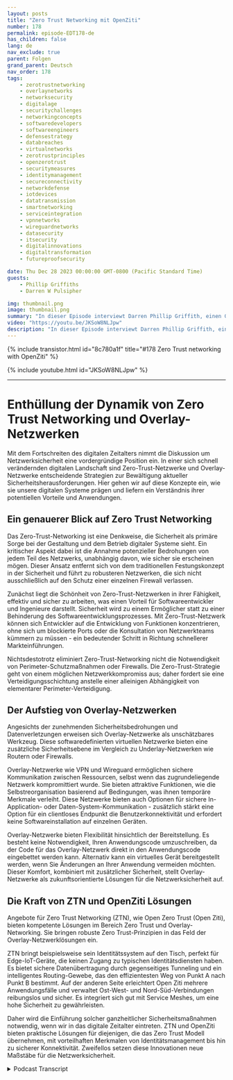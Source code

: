 ```yaml
---
layout: posts
title: "Zero Trust Networking mit OpenZiti"
number: 178
permalink: episode-EDT178-de
has_children: false
lang: de
nav_exclude: true
parent: Folgen
grand_parent: Deutsch
nav_order: 178
tags:
    - zerotrustnetworking
    - overlaynetworks
    - networksecurity
    - digitalage
    - securitychallenges
    - networkingconcepts
    - softwaredevelopers
    - softwareengineers
    - defensestrategy
    - databreaches
    - virtualnetworks
    - zerotrustprinciples
    - openzerotrust
    - securitymeasures
    - identitymanagement
    - secureconnectivity
    - networkdefense
    - iotdevices
    - datatransmission
    - smartnetworking
    - serviceintegration
    - vpnnetworks
    - wireguardnetworks
    - datasecurity
    - itsecurity
    - digitalinnovations
    - digitaltransformation
    - futureproofsecurity

date: Thu Dec 28 2023 00:00:00 GMT-0800 (Pacific Standard Time)
guests:
    - Phillip Griffiths
    - Darren W Pulsipher

img: thumbnail.png
image: thumbnail.png
summary: "In dieser Episode interviewt Darren Phillip Griffith, einen Gemeinschaftsführer des Open-Source-Projekts OpenZiti. Sie diskutieren über die Bedeutung des Zero Trust Netzwerks in modernen IT-Netzwerken."
video: "https://youtu.be/JKSoW8NLJpw"
description: "In dieser Episode interviewt Darren Phillip Griffith, einen Gemeinschaftsführer des Open-Source-Projekts OpenZiti. Sie diskutieren über die Bedeutung des Zero Trust Netzwerks in modernen IT-Netzwerken."
---
```


<div>
{% include transistor.html id="8c780a1f" title="#178 Zero Trust networking with OpenZiti" %}

{% include youtube.html id="JKSoW8NLJpw" %}
</div>

---

# Enthüllung der Dynamik von Zero Trust Networking und Overlay-Netzwerken

Mit dem Fortschreiten des digitalen Zeitalters nimmt die Diskussion um Netzwerksicherheit eine vordergründige Position ein. In einer sich schnell verändernden digitalen Landschaft sind Zero-Trust-Netzwerke und Overlay-Netzwerke entscheidende Strategien zur Bewältigung aktueller Sicherheitsherausforderungen. Hier gehen wir auf diese Konzepte ein, wie sie unsere digitalen Systeme prägen und liefern ein Verständnis ihrer potentiellen Vorteile und Anwendungen.

## Ein genauerer Blick auf Zero Trust Networking

Das Zero-Trust-Networking ist eine Denkweise, die Sicherheit als primäre Sorge bei der Gestaltung und dem Betrieb digitaler Systeme sieht. Ein kritischer Aspekt dabei ist die Annahme potenzieller Bedrohungen von jedem Teil des Netzwerks, unabhängig davon, wie sicher sie erscheinen mögen. Dieser Ansatz entfernt sich von dem traditionellen Festungskonzept in der Sicherheit und führt zu robusteren Netzwerken, die sich nicht ausschließlich auf den Schutz einer einzelnen Firewall verlassen.

Zunächst liegt die Schönheit von Zero-Trust-Netzwerken in ihrer Fähigkeit, effektiv und sicher zu arbeiten, was einen Vorteil für Softwareentwickler und Ingenieure darstellt. Sicherheit wird zu einem Ermöglicher statt zu einer Behinderung des Softwareentwicklungsprozesses. Mit Zero-Trust-Netzwerk können sich Entwickler auf die Entwicklung von Funktionen konzentrieren, ohne sich um blockierte Ports oder die Konsultation von Netzwerkteams kümmern zu müssen - ein bedeutender Schritt in Richtung schnellerer Markteinführungen.

Nichtsdestotrotz eliminiert Zero-Trust-Networking nicht die Notwendigkeit von Perimeter-Schutzmaßnahmen oder Firewalls. Die Zero-Trust-Strategie geht von einem möglichen Netzwerkkompromiss aus; daher fordert sie eine Verteidigungsschichtung anstelle einer alleinigen Abhängigkeit von elementarer Perimeter-Verteidigung.

## Der Aufstieg von Overlay-Netzwerken

Angesichts der zunehmenden Sicherheitsbedrohungen und Datenverletzungen erweisen sich Overlay-Netzwerke als unschätzbares Werkzeug. Diese softwaredefinierten virtuellen Netzwerke bieten eine zusätzliche Sicherheitsebene im Vergleich zu Underlay-Netzwerken wie Routern oder Firewalls.

Overlay-Netzwerke wie VPN und Wireguard ermöglichen sichere Kommunikation zwischen Ressourcen, selbst wenn das zugrundeliegende Netzwerk kompromittiert wurde. Sie bieten attraktive Funktionen, wie die Selbstreorganisation basierend auf Bedingungen, was ihnen temporäre Merkmale verleiht. Diese Netzwerke bieten auch Optionen für sichere In-Application- oder Daten-System-Kommunikation - zusätzlich stärkt eine Option für ein clientloses Endpunkt die Benutzerkonnektivität und erfordert keine Softwareinstallation auf einzelnen Geräten.

Overlay-Netzwerke bieten Flexibilität hinsichtlich der Bereitstellung. Es besteht keine Notwendigkeit, Ihren Anwendungscode umzuschreiben, da der Code für das Overlay-Netzwerk direkt in den Anwendungscode eingebettet werden kann. Alternativ kann ein virtuelles Gerät bereitgestellt werden, wenn Sie Änderungen an Ihrer Anwendung vermeiden möchten. Dieser Komfort, kombiniert mit zusätzlicher Sicherheit, stellt Overlay-Netzwerke als zukunftsorientierte Lösungen für die Netzwerksicherheit auf.

## Die Kraft von ZTN und OpenZiti Lösungen

Angebote für Zero Trust Networking (ZTN), wie Open Zero Trust (Open Ziti), bieten kompetente Lösungen im Bereich Zero Trust und Overlay-Networking. Sie bringen robuste Zero Trust-Prinzipien in das Feld der Overlay-Netzwerklösungen ein.

ZTN bringt beispielsweise sein Identitätssystem auf den Tisch, perfekt für Edge-IoT-Geräte, die keinen Zugang zu typischen Identitätsdiensten haben. Es bietet sichere Datenübertragung durch gegenseitiges Tunneling und ein intelligentes Routing-Gewebe, das den effizientesten Weg von Punkt A nach Punkt B bestimmt. Auf der anderen Seite erleichtert Open Ziti mehrere Anwendungsfälle und verwaltet Ost-West- und Nord-Süd-Verbindungen reibungslos und sicher. Es integriert sich gut mit Service Meshes, um eine hohe Sicherheit zu gewährleisten.

Daher wird die Einführung solcher ganzheitlicher Sicherheitsmaßnahmen notwendig, wenn wir in das digitale Zeitalter eintreten. ZTN und OpenZiti bieten praktische Lösungen für diejenigen, die das Zero Trust Modell übernehmen, mit vorteilhaften Merkmalen von Identitätsmanagement bis hin zu sicherer Konnektivität. Zweifellos setzen diese Innovationen neue Maßstäbe für die Netzwerksicherheit.



<details>
<summary> Podcast Transcript </summary>

<p></p>

</details>
